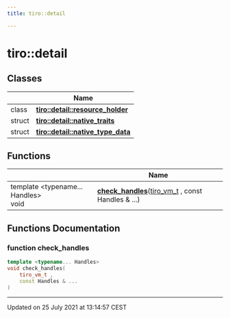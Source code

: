 ```yaml
---
title: tiro::detail

---
```


# tiro::detail



## Classes

|                | Name           |
| -------------- | -------------- |
| class | **[tiro::detail::resource_holder](/docs/api/classes/classtiro_1_1detail_1_1resource__holder)**  |
| struct | **[tiro::detail::native_traits](/docs/api/classes/structtiro_1_1detail_1_1native__traits)**  |
| struct | **[tiro::detail::native_type_data](/docs/api/classes/structtiro_1_1detail_1_1native__type__data)**  |

## Functions

|                | Name           |
| -------------- | -------------- |
| template <typename... Handles\> <br>void | **[check_handles](/docs/api/namespaces/namespacetiro_1_1detail#function-check_handles)**([tiro_vm_t](/docs/api/files/def_8h#typedef-tiro_vm_t) , const Handles & ...) |


## Functions Documentation

### function check_handles

```cpp
template <typename... Handles>
void check_handles(
    tiro_vm_t ,
    const Handles & ...
)
```






-------------------------------

Updated on 25 July 2021 at 13:14:57 CEST